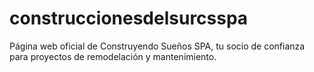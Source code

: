 # construccionesdelsurcsspa
Página web oficial de Construyendo Sueños SPA, tu socio de confianza para proyectos de remodelación y mantenimiento.
